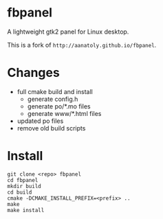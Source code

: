 # fbpanel

A lightweight gtk2 panel for Linux desktop.

This is a fork of `http://aanatoly.github.io/fbpanel`.

# Changes

- full cmake build and install
    - generate config.h
    - generate po/*.mo files
    - generate www/*.html files
- updated po files
- remove old build scripts

# Install

```
git clone <repo> fbpanel
cd fbpanel
mkdir build
cd build
cmake -DCMAKE_INSTALL_PREFIX=<prefix> ..
make
make install
```
